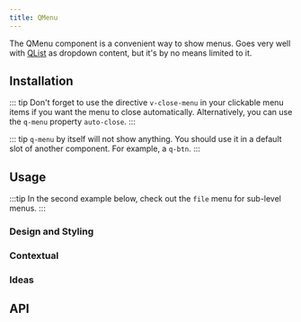 ```yaml
---
title: QMenu
---
```


The QMenu component is a convenient way to show menus. Goes very well with [QList](/vue-components/lists-and-list-items) as dropdown content, but it's by no means limited to it.

## Installation
<doc-installation components="QMenu" />

::: tip
Don't forget to use the directive `v-close-menu` in your clickable menu items if you want the menu to close automatically.
Alternatively, you can use the `q-menu` property `auto-close`.
:::

::: tip
`q-menu` by itself will not show anything. You should use it in a default slot of another component. For example, a `q-btn`.
:::

## Usage
<doc-example title="Basic" file="QMenu/Basic" />

:::tip
In the second example below, check out the `file` menu for sub-level menus.
:::

<doc-example title="Target" file="QMenu/Target" />

### Design and Styling

<doc-example title="Transitions" file="QMenu/Transitions" />

<doc-example title="Alignment" file="QMenu/Alignment" />

<doc-example title="Style" file="QMenu/Style" />

### Contextual

<doc-example title="Context Menu" file="QMenu/ContextMenu" />

### Ideas

<doc-example title="Various Content" file="QMenu/VariousContent" />

## API
<doc-api file="QMenu" />
